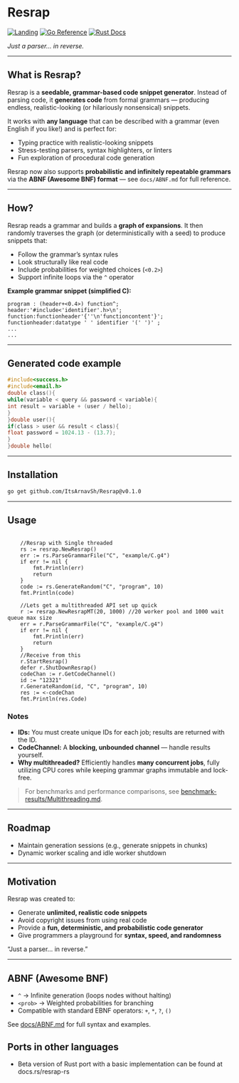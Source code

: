 # Resrap
[![Landing](https://img.shields.io/badge/docs-resrap.osdc.dev-white?logo=readthedocs&logoColor=black)](https://resrap.osdc.dev)
[![Go Reference](https://img.shields.io/badge/go.dev-reference-00ADD8?logo=go&logoColor=white)](https://pkg.go.dev/github.com/osdc/resrap)
[![Rust Docs](https://img.shields.io/badge/docs.rs-resrap--rs-orange?logo=rust&logoColor=white)](https://docs.rs/resrap-rs/latest/resrap_rs/struct.Resrap.html)

*Just a parser… in reverse.*

---

## What is Resrap?

Resrap is a **seedable, grammar-based code snippet generator**. Instead of parsing code, it **generates code** from formal grammars — producing endless, realistic-looking (or hilariously nonsensical) snippets.

It works with **any language** that can be described with a grammar (even English if you like!) and is perfect for:

* Typing practice with realistic-looking snippets
* Stress-testing parsers, syntax highlighters, or linters
* Fun exploration of procedural code generation

Resrap now also supports **probabilistic and infinitely repeatable grammars** via the **ABNF (Awesome BNF) format** — see `docs/ABNF.md` for full reference.

---

## How?

Resrap reads a grammar and builds a **graph of expansions**. It then randomly traverses the graph (or deterministically with a seed) to produce snippets that:

* Follow the grammar’s syntax rules
* Look structurally like real code
* Include probabilities for weighted choices (`<0.2>`)
* Support infinite loops via the `^` operator

**Example grammar snippet (simplified C):**

```abnf
program : (header+<0.4>) function^;
header:'#include<'identifier'.h>\n';
function:functionheader'{''\n'functioncontent'}';
functionheader:datatype ' ' identifier '(' ')' ;
...
...
````

---

## Generated code example

```c
#include<success.h>
#include<email.h>
double class(){
while(variable < query && password < variable){
int result = variable + (user / hello);
}
}double user(){
if(class > user && result < class){
float password = 1024.13 - (13.7);
}
}double hello(
```

---

## Installation

```bash
go get github.com/ItsArnavSh/Resrap@v0.1.0
```

---

## Usage

```golang

	//Resrap with Single threaded
	rs := resrap.NewResrap()
	err := rs.ParseGrammarFile("C", "example/C.g4")
	if err != nil {
		fmt.Println(err)
		return
	}
	code := rs.GenerateRandom("C", "program", 10)
	fmt.Println(code)

	//Lets get a multithreaded API set up quick
	r := resrap.NewResrapMT(20, 1000) //20 worker pool and 1000 wait queue max size
	err = r.ParseGrammarFile("C", "example/C.g4")
	if err != nil {
		fmt.Println(err)
		return
	}
	//Receive from this
	r.StartResrap()
	defer r.ShutDownResrap()
	codeChan := r.GetCodeChannel()
	id := "12321"
	r.GenerateRandom(id, "C", "program", 10)
	res := <-codeChan
	fmt.Println(res.Code)
```

### Notes

* **IDs:** You must create unique IDs for each job; results are returned with the ID.
* **CodeChannel:** A **blocking, unbounded channel** — handle results yourself.
* **Why multithreaded?** Efficiently handles **many concurrent jobs**, fully utilizing CPU cores while keeping grammar graphs immutable and lock-free.

> For benchmarks and performance comparisons, see [benchmark-results/Multithreading.md](benchmark-results/Multithreading.md).

---

## Roadmap

* Maintain generation sessions (e.g., generate snippets in chunks)
* Dynamic worker scaling and idle worker shutdown

---

## Motivation

Resrap was created to:

* Generate **unlimited, realistic code snippets**
* Avoid copyright issues from using real code
* Provide a **fun, deterministic, and probabilistic code generator**
* Give programmers a playground for **syntax, speed, and randomness**

“Just a parser… in reverse.”

---

## ABNF (Awesome BNF)

* `^` → Infinite generation (loops nodes without halting)
* `<prob>` → Weighted probabilities for branching
* Compatible with standard EBNF operators: `+`, `*`, `?`, `()`

See [docs/ABNF.md](docs/ABNF.md) for full syntax and examples.

## Ports in other languages

- Beta version of Rust port with a basic implementation can be found at docs.rs/resrap-rs
